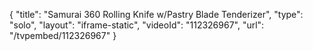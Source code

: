 {
    "title": "Samurai 360 Rolling Knife w\/Pastry Blade   Tenderizer",
    "type": "solo",
    "layout": "iframe-static",
    "videoId": "112326967",
    "url": "\/tvpembed\/112326967"
}